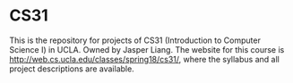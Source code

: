 # CS31
This is the repository for projects of CS31 (Introduction to Computer Science I) in UCLA.
Owned by Jasper Liang.
The website for this course is http://web.cs.ucla.edu/classes/spring18/cs31/, where the syllabus and all project descriptions are available.
